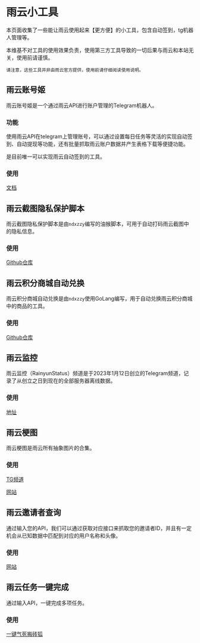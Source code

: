 # 雨云小工具

本页面收集了一些能让雨云使用起来【更方便】的小工具，包含自动签到，tg机器人管理等。

本维基不对工具的使用效果负责，使用第三方工具导致的一切后果与雨云和本站无关，使用前请谨慎。

    请注意，这些工具并非由雨云官方提供，使用前请仔细阅读使用说明。  

## 雨云账号姬

雨云账号姬是一个通过雨云API进行账户管理的Telegram机器人。

### 功能

使用雨云API在telegram上管理账号，可以通过设置每日任务等灵活的实现自动签到、自动提现等功能，还有批量抓取雨云账户数据并产生表格下载等便捷功能。

是目前唯一可以实现雨云自动签到的工具。

### 使用

[文档](https://bot.rainyun.space)

## 雨云截图隐私保护脚本

雨云截图隐私保护脚本是由`ndxzzy`编写的油猴脚本，可用于自动打码雨云截图中的隐私信息。

### 使用

[Github仓库](https://github.com/rainyun-space/rainyun-privacy-protection)

## 雨云积分商城自动兑换

雨云积分商城自动兑换是由`ndxzzy`使用GoLang编写，用于自动兑换雨云积分商城中的商品的工具。

### 使用

[Github仓库](https://github.com/rainyun-space/rainyun-auto-reward)

## 雨云监控

雨云监控（RainyunStatus）频道是于2023年1月12日创立的Telegram频道，记录了从创立之日到现在的全部服务器离线数据。

### 使用

[地址](https://t.me/RainyunStatus)

## 雨云梗图

雨云梗图是雨云所有抽象图片的合集。

### 使用

[TG频道](https://t.me/RainyunGP)

[网站](https://pic.rainyun.space/)

## 雨云邀请者查询

通过输入您的API，我们可以通过获取对应接口来抓取您的邀请者ID，并且有一定机会从已知数据中匹配到对应的用户名称和头像。

### 使用

[网站](https://api.zzwl.top/rainyun-inviter/)

## 雨云任务一键完成

通过输入API，一键完成多项任务。

### 使用

[一键气死搬砖狐](https://api.zzwl.top/rainyun-tasks/)
